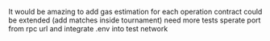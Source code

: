 It would be amazing to add gas estimation for each operation
contract could be extended (add matches inside tournament)
need more tests
sperate port from rpc url and integrate .env into test network
